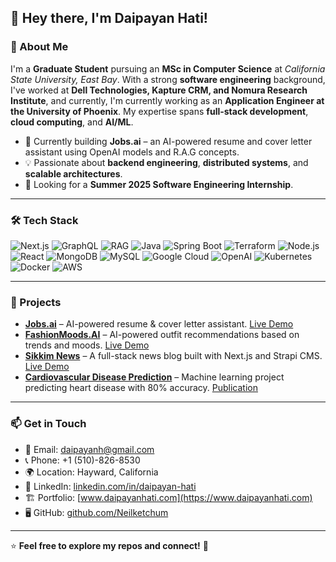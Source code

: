 ## 👋 Hey there, I'm Daipayan Hati!

### 🚀 About Me
I'm a **Graduate Student** pursuing an **MSc in Computer Science** at *California State University, East Bay*. With a strong **software engineering** background, I've worked at **Dell Technologies, Kapture CRM, and Nomura Research Institute**, and currently, I'm currently working as an **Application Engineer at the University of Phoenix**. My expertise spans **full-stack development**, **cloud computing**, and **AI/ML**.

- 🔭 Currently building **Jobs.ai** – an AI-powered resume and cover letter assistant using OpenAI models and R.A.G concepts.
- 💡 Passionate about **backend engineering**, **distributed systems**, and **scalable architectures**.
- 🎯 Looking for a **Summer 2025 Software Engineering Internship**.

---

### 🛠️ Tech Stack

![Next.js](https://img.shields.io/badge/Next.js-000000?style=for-the-badge&logo=nextdotjs&logoColor=white)
![GraphQL](https://img.shields.io/badge/GraphQL-E10098?style=for-the-badge&logo=graphql&logoColor=white)
![RAG](https://img.shields.io/badge/RAG-4285F4?style=for-the-badge&logo=googlecloud&logoColor=white)
![Java](https://img.shields.io/badge/Java-007396?style=for-the-badge&logo=java&logoColor=white)
![Spring Boot](https://img.shields.io/badge/Spring%20Boot-6DB33F?style=for-the-badge&logo=springboot&logoColor=white)
![Terraform](https://img.shields.io/badge/Terraform-7B42BC?style=for-the-badge&logo=terraform&logoColor=white)
![Node.js](https://img.shields.io/badge/Node.js-339933?style=for-the-badge&logo=nodedotjs&logoColor=white)
![React](https://img.shields.io/badge/React-61DAFB?style=for-the-badge&logo=react&logoColor=black)
![MongoDB](https://img.shields.io/badge/MongoDB-47A248?style=for-the-badge&logo=mongodb&logoColor=white)
![MySQL](https://img.shields.io/badge/MySQL-4479A1?style=for-the-badge&logo=mysql&logoColor=white)
![Google Cloud](https://img.shields.io/badge/Google%20Cloud-4285F4?style=for-the-badge&logo=googlecloud&logoColor=white)
![OpenAI](https://img.shields.io/badge/OpenAI-412991?style=for-the-badge&logo=openai&logoColor=white)
![Kubernetes](https://img.shields.io/badge/Kubernetes-326CE5?style=for-the-badge&logo=kubernetes&logoColor=white)
![Docker](https://img.shields.io/badge/Docker-2496ED?style=for-the-badge&logo=docker&logoColor=white)
![AWS](https://img.shields.io/badge/AWS-FF9900?style=for-the-badge&logo=amazonaws&logoColor=white)


---

### 📌 Projects
- **[Jobs.ai](https://github.com/Neilketchum/jobs-ai)** – AI-powered resume & cover letter assistant. [Live Demo](#)
- **[FashionMoods.AI](https://github.com/Neilketchum/fashionmoods-ai)** – AI-powered outfit recommendations based on trends and moods. [Live Demo](https://fashion-mood-frontend.web.app/)
- **[Sikkim News](https://github.com/Neilketchum/sikkim-news)** – A full-stack news blog built with Next.js and Strapi CMS. [Live Demo](https://thesikkimnews.com/)
- **[Cardiovascular Disease Prediction](https://www.ijaresm.com/uploaded_files/document_file/Ramya_Kodalik0C4.pdf)** – Machine learning project predicting heart disease with 80% accuracy. [Publication](https://www.ijaresm.com/uploaded_files/document_file/Ramya_Kodalik0C4.pdf)

---

### 📫 Get in Touch
- 📧 Email: [daipayanh@gmail.com](mailto:daipayanh@gmail.com)
- 📞 Phone: +1 (510)-826-8530
- 🌍 Location: Hayward, California
- 💼 LinkedIn: [linkedin.com/in/daipayan-hati](https://www.linkedin.com/in/daipayan-hati/)
- 🏗️ Portfolio: [www.daipayanhati.com](https://www.daipayanhati.com)
- 🖥️ GitHub: [github.com/Neilketchum](https://github.com/Neilketchum)

---

⭐ **Feel free to explore my repos and connect!** 🚀
